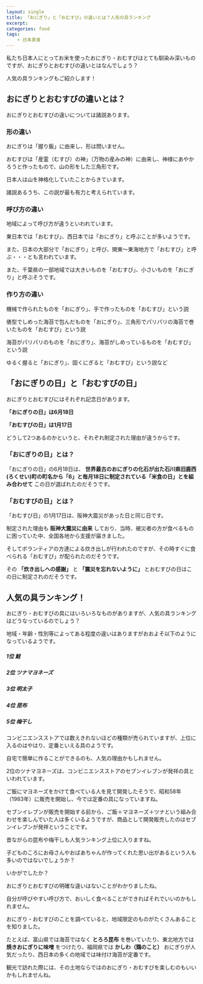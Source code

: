 ```yaml
---
layout: single
title: 「おにぎり」と「おむすび」の違いとは？人気の具ランキング
excerpt: 
categories: food
tags:
    - 日本美食
---
```


私たち日本人にとってお米を使ったおにぎり・おむすびはとても馴染み深いものですが、おにぎりとおむすびの違いとはなんでしょう？

人気の具ランキングもご紹介します！

## おにぎりとおむすびの違いとは？

おにぎりとおむすびの違いについては諸説あります。

###  形の違い

おにぎりは「握り飯」に由来し、形は問いません。

おむすびは「産霊（むすび）の神」（万物の産みの神）に由来し、神様にあやかろうと作ったもので、山の形をした三角形です。

日本人は山を神格化していたことからきています。

諸説あるうち、この説が最も有力と考えられています。

###  呼び方の違い

地域によって呼び方が違うといわれています。

東日本では「おむすび」、西日本では「おにぎり」と呼ぶことが多いようです。

また、日本の大部分で「おにぎり」と呼び、関東～東海地方で「おむすび」と呼ぶ・・・とも言われています。

また、千葉県の一部地域では大きいものを「おむすび」、小さいものを「おにぎり」と呼ぶそうです。

### 作り方の違い

機械で作られたものを「おにぎり」、手で作ったものを「おむすび」という説

俵型でしめった海苔で包んだものを「おにぎり」、三角形でパリパリの海苔で巻いたものを「おむすび」という説

海苔がパリパリのものを「おにぎり」、海苔がしめっているものを「おむすび」という説

ゆるく握ると「おにぎり」、固くにぎると「おむすび」という説など

## 「おにぎりの日」と「おむすびの日」

おにぎりとおむすびにはそれぞれ記念日があります。

**「おにぎりの日」は6月18日**

**「おむすびの日」は1月17日**

どうして2つあるのかというと、それぞれ制定された理由が違うからです。

### 「おにぎりの日」とは？

「おにぎりの日」の6月18日は、 **世界最古のおにぎりの化石が出た石川県旧鹿西(ろくせい)町の町名から「6」と毎月18日に制定されている「米食の日」とを組み合わせて** この日が選ばれたのだそうです。

### 「おむすびの日」とは？

「おむすび日」の1月17日は、阪神大震災があった日と同じ日です。

制定された理由も **阪神大震災に由来** しており、当時、被災者の方が食べるものに困っていた中、全国各地から支援が届きました。

そしてボランティアの方達による炊き出しが行われたのですが、その時すぐに食べられる「おむすび」が配られたのだそうです。

その **「炊き出しへの感謝」** と **「震災を忘れないように」** とおむすびの日はこの日に制定されのだそうです。

  

## 人気の具ランキング！

おにぎり・おむすびの具にはいろいろなものがありますが、人気の具ランキングはどうなっているのでしょう？

地域・年齢・性別等によってある程度の違いはありますがおおよそ以下のようになっているようです。

  
##### **1位 鮭**

##### **2位 ツナマヨネーズ**

##### **3位 明太子**

##### **4位 昆布**

##### **5位 梅干し**

コンビニエンスストアでは数えきれないほどの種類が売られていますが、上位に入るのはやはり、定番といえる具のようです。

自宅で簡単に作ることができるのも、人気の理由かもしれません。

2位のツナマヨネーズは、コンビニエンスストアのセブンイレブンが発祥の具といわれています。

ご飯にマヨネーズをかけて食べている人を見て開発したそうで、昭和58年（1983年）に販売を開始し、今では定番の具になっていますね。

セブンイレブンが販売を開始する前から、ご飯＋マヨネーズ＋ツナという組み合わせを楽しんでいた人は多くいるようですが、商品として開発販売したのはセブンイレブンが発祥ということです。

昔ながらの昆布や梅干しも人気ランキング上位に入りますね。

子どものころにお母さんやおばあちゃんが作ってくれた思い出があるという人も多いのではないでしょうか？

いかがでしたか？

おにぎりとおむすびの明確な違いはないことがわかりましたね。

自分が呼びやすい呼び方で、おいしく食べることができればそれでいいのかもしれません。

おにぎり・おむすびのことを調べていると、地域限定のものがたくさんあることを知りました。

たとえば、富山県では海苔ではなく **とろろ昆布** を巻いていたり、東北地方では **焼きおにぎりに味噌** をつけたり、福岡県では
**かしわ（鶏のこと）** おにぎりが人気だったり、西日本の多くの地域では味付け海苔が定番です。

観光で訪れた際には、その土地ならではのおにぎり・おむすびを楽しむのもいいかもしれませんね。

